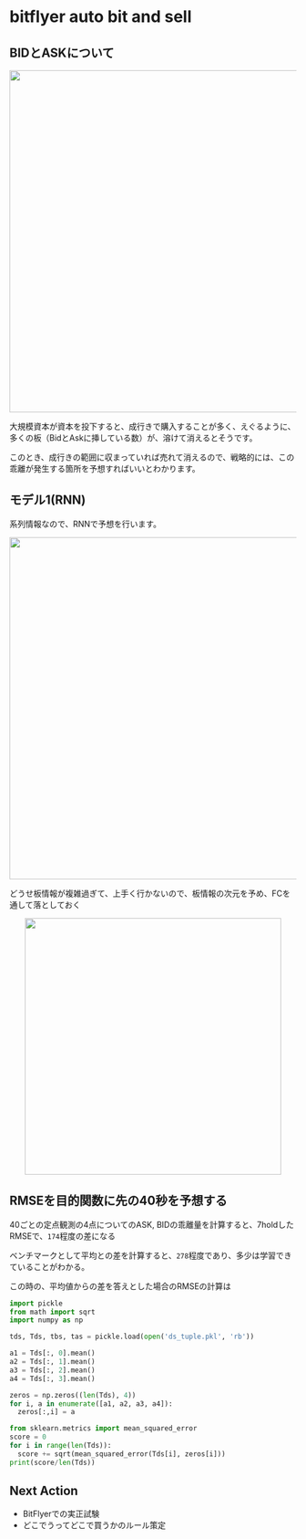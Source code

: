 # bitflyer auto bit and sell 

## BIDとASKについて
<div align="center">
  <img width="600px" src="https://d2mxuefqeaa7sj.cloudfront.net/s_3A7AF7713DCD72B55C56C67EC74231E0AA5475959E8D5F94A00EC0CFD8EAA0EE_1530429886760_image.png">
</div>

大規模資本が資本を投下すると、成行きで購入することが多く、えぐるように、多くの板（BidとAskに挿している数）が、溶けて消えるとそうです。

このとき、成行きの範囲に収まっていれば売れて消えるので、戦略的には、この乖離が発生する箇所を予想すればいいとわかります。  

## モデル1(RNN)
系列情報なので、RNNで予想を行います。
<div align="center">
  <img width="600px" src="https://d2mxuefqeaa7sj.cloudfront.net/s_3A7AF7713DCD72B55C56C67EC74231E0AA5475959E8D5F94A00EC0CFD8EAA0EE_1530431038030_image.png">
</div>

どうせ板情報が複雑過ぎて、上手く行かないので、板情報の次元を予め、FCを通して落としておく
<div align="center">
  <img width="450px" src="https://d2mxuefqeaa7sj.cloudfront.net/s_3A7AF7713DCD72B55C56C67EC74231E0AA5475959E8D5F94A00EC0CFD8EAA0EE_1530433750649_image.png">
</div>

## RMSEを目的関数に先の40秒を予想する

40ごとの定点観測の4点についてのASK, BIDの乖離量を計算すると、7holdしたRMSEで、`174`程度の差になる

ベンチマークとして平均との差を計算すると、`278`程度であり、多少は学習できていることがわかる。  

この時の、平均値からの差を答えとした場合のRMSEの計算は

```python
import pickle
from math import sqrt
import numpy as np

tds, Tds, tbs, tas = pickle.load(open('ds_tuple.pkl', 'rb')) 

a1 = Tds[:, 0].mean()
a2 = Tds[:, 1].mean()
a3 = Tds[:, 2].mean()
a4 = Tds[:, 3].mean()

zeros = np.zeros((len(Tds), 4))
for i, a in enumerate([a1, a2, a3, a4]):
  zeros[:,i] = a

from sklearn.metrics import mean_squared_error
score = 0
for i in range(len(Tds)):
  score += sqrt(mean_squared_error(Tds[i], zeros[i]))
print(score/len(Tds))
```

## Next Action
 - BitFlyerでの実正試験
 - どこでうってどこで買うかのルール策定

